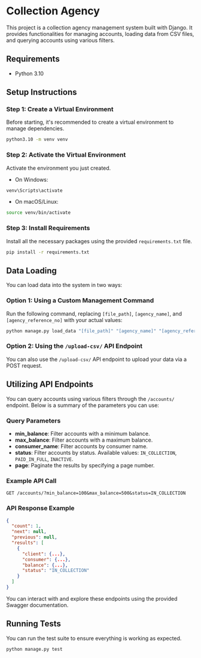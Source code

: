 # Collection Agency

This project is a collection agency management system built with Django. It provides functionalities for managing accounts, loading data from CSV files, and querying accounts using various filters.

## Requirements

- Python 3.10

## Setup Instructions

### Step 1: Create a Virtual Environment

Before starting, it's recommended to create a virtual environment to manage dependencies.

```bash
python3.10 -m venv venv
```

### Step 2: Activate the Virtual Environment

Activate the environment you just created.

- On Windows:

```bash
venv\Scripts\activate
```

- On macOS/Linux:

```bash
source venv/bin/activate
```

### Step 3: Install Requirements

Install all the necessary packages using the provided `requirements.txt` file.

```bash
pip install -r requirements.txt
```

## Data Loading

You can load data into the system in two ways:

### Option 1: Using a Custom Management Command

Run the following command, replacing `[file_path]`, `[agency_name]`, and `[agency_reference_no]` with your actual values:

```bash
python manage.py load_data "[file_path]" "[agency_name]" "[agency_reference_no]"
```

### Option 2: Using the `/upload-csv/` API Endpoint

You can also use the `/upload-csv/` API endpoint to upload your data via a POST request.

## Utilizing API Endpoints

You can query accounts using various filters through the `/accounts/` endpoint. Below is a summary of the parameters you can use:

### Query Parameters

- **min_balance**: Filter accounts with a minimum balance.
- **max_balance**: Filter accounts with a maximum balance.
- **consumer_name**: Filter accounts by consumer name.
- **status**: Filter accounts by status. Available values: `IN_COLLECTION`, `PAID_IN_FULL`, `INACTIVE`.
- **page**: Paginate the results by specifying a page number.

### Example API Call

```http
GET /accounts/?min_balance=100&max_balance=500&status=IN_COLLECTION
```

### API Response Example

```json
{
  "count": 1,
  "next": null,
  "previous": null,
  "results": [
    {
      "client": {...},
      "consumer": {...},
      "balance": {...},
      "status": "IN_COLLECTION"
    }
  ]
}
```

You can interact with and explore these endpoints using the provided Swagger documentation.

## Running Tests

You can run the test suite to ensure everything is working as expected.

```bash
python manage.py test
```
